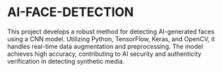 # AI-FACE-DETECTION
This project develops a robust method for detecting AI-generated faces using a CNN model. Utilizing Python, TensorFlow, Keras, and OpenCV, it handles real-time data augmentation and preprocessing. The model achieves high accuracy, contributing to AI security and authenticity verification in detecting synthetic media.
